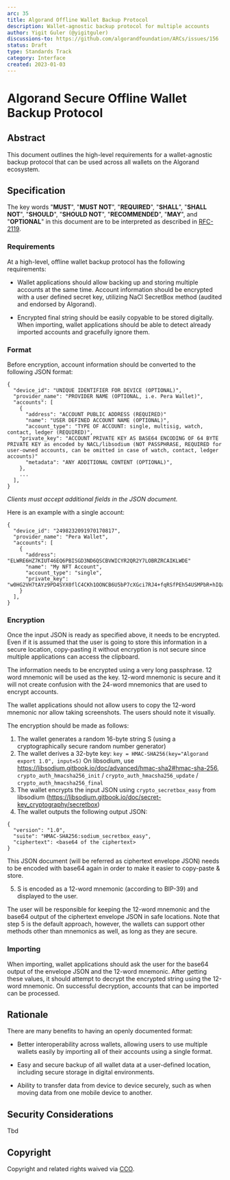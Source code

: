 ```yaml
---
arc: 35
title: Algorand Offline Wallet Backup Protocol
description: Wallet-agnostic backup protocol for multiple accounts
author: Yigit Guler (@yigitguler)
discussions-to: https://github.com/algorandfoundation/ARCs/issues/156
status: Draft
type: Standards Track
category: Interface
created: 2023-01-03
---
```

# Algorand Secure Offline Wallet Backup Protocol


## Abstract
This document outlines the high-level requirements for a wallet-agnostic backup protocol that can be used across all wallets on the Algorand ecosystem.

## Specification
The key words "**MUST**", "**MUST NOT**", "**REQUIRED**", "**SHALL**", "**SHALL NOT**", "**SHOULD**", "**SHOULD NOT**", "**RECOMMENDED**", "**MAY**", and "**OPTIONAL**" in this document are to be interpreted as described in <a href="https://www.ietf.org/rfc/rfc2119.txt">RFC-2119</a>.

### Requirements
At a high-level, offline wallet backup protocol has the following requirements:

 * Wallet applications should allow backing up and storing multiple accounts at the same time.
Account information should be encrypted with a user defined secret key, utilizing NaCl SecretBox method (audited and endorsed by Algorand).
 
 * Encrypted final string should be easily copyable to be stored digitally.
When importing, wallet applications should be able to detect already imported accounts and gracefully ignore them.

### Format

Before encryption, account information should be converted to the following JSON format:

```
{
  "device_id": "UNIQUE IDENTIFIER FOR DEVICE (OPTIONAL)",
  "provider_name": "PROVIDER NAME (OPTIONAL, i.e. Pera Wallet)",
  "accounts": [
    {
      "address": "ACCOUNT PUBLIC ADDRESS (REQUIRED)"
      "name": "USER DEFINED ACCOUNT NAME (OPTIONAL)",
      "account_type": "TYPE OF ACCOUNT: single, multisig, watch, contact, ledger (REQUIRED)",
    "private_key": "ACCOUNT PRIVATE KEY AS BASE64 ENCODING OF 64 BYTE PRIVATE KEY as encoded by NACL/libsodium (NOT PASSPHRASE, REQUIRED for user-owned accounts, can be omitted in case of watch, contact, ledger accounts)"
      "metadata": "ANY ADDITIONAL CONTENT (OPTIONAL)",
    },
    ...
  ],
}
```

*Clients must accept additional fields in the JSON document.*

Here is an example with a single account:

```
{
  "device_id": "2498232091970170817",
  "provider_name": "Pera Wallet",
  "accounts": [
    {
      "address": "ELWRE6HZ7KIUT46EQ6PBISGD3ND6QSCBVWICYR2QR2Y7LOBRZRCAIKLWDE"
      "name": "My NFT Account",
      "account_type": "single",
      "private_key": "w0HG2VH7tAYz9PD4SYX0flC4CKh1OONCB6U5bP7cXGci7RJ4+fqRSfPEh54USMPbR+hIQa2QLEdQjrH1uDHMRA=="
    }
  ],
}
```

### Encryption

Once the input JSON is ready as specified above, it needs to be encrypted. Even if it is assumed that the user is going to store this information in a secure location, copy-pasting it without encryption is not secure since multiple applications can access the clipboard. 

The information needs to be encrypted using a very long passphrase. 12 word mnemonic will be used as the key. 12-word mnemonic is secure and it will not create confusion with the 24-word mnemonics that are used to encrypt accounts.

The wallet applications should not allow users to copy the 12-word mnemonic nor allow taking screenshots. The users should note it visually. 

The encryption should be made as follows:

1. The wallet generates a random 16-byte string S (using a cryptographically secure random number generator)
2. The wallet derives a 32-byte key: `key = HMAC-SHA256(key="Algorand export 1.0", input=S)`
    On libsodium, use https://libsodium.gitbook.io/doc/advanced/hmac-sha2#hmac-sha-256, 
    `crypto_auth_hmacsha256_init` / `crypto_auth_hmacsha256_update` / `crypto_auth_hmacsha256_final`
3. The wallet encrypts the input JSON using `crypto_secretbox_easy` from libsodium (https://libsodium.gitbook.io/doc/secret-key_cryptography/secretbox)
4. The wallet outputs the following output JSON:

```
{
  "version": "1.0",
  "suite": "HMAC-SHA256:sodium_secretbox_easy",
  "ciphertext": <base64 of the ciphertext>
}
```

This JSON document (will be referred as ciphertext envelope JSON) needs to be encoded with base64 again in order to make it easier to copy-paste & store.

5. S is encoded as a 12-word mnemonic (according to BIP-39) and displayed to the user.

The user will be responsible for keeping the 12-word mnemonic and the base64 output of the ciphertext envelope JSON in safe locations. Note that step 5 is the default approach, however, the wallets can support other methods other than mnemonics as well, as long as they are secure. 


### Importing
When importing, wallet applications should ask the user for the base64 output of the envelope JSON and the 12-word mnemonic. After getting these values, it should attempt to decrypt the encrypted string using the 12-word mnemonic. On successful decryption, accounts that can be imported can be processed.

## Rationale
There are many benefits to having an openly documented format:

 * Better interoperability across wallets, allowing users to use multiple wallets easily by importing all of their accounts using a single format.
 
 * Easy and secure backup of all wallet data at a user-defined location, including secure storage in digital environments.
 
 * Ability to transfer data from device to device securely, such as when moving data from one mobile device to another.


## Security Considerations
Tbd

## Copyright
Copyright and related rights waived via <a href="https://creativecommons.org/publicdomain/zero/1.0/">CCO</a>.
